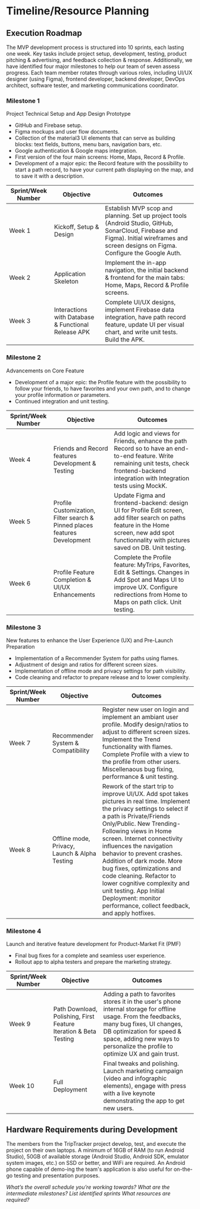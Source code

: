 # Timeline/Resource Planning


## Execution Roadmap

The MVP development process is structured into 10 sprints, each lasting one week. Key tasks include 
project setup, development, testing, product pitching & advertising, and 
feedback collection & response. Additionally, we have identified four major milestones to help our 
team of seven assess progress. Each team member rotates through various roles, including UI/UX 
designer (using Figma), frontend developer, backend developer, DevOps architect, software tester, 
and marketing communications coordinator.

### Milestone 1

Project Technical Setup and App Design Prototype

- GitHub and Firebase setup.
- Figma mockups and user flow documents.
- Collection of the material3 UI elements that can serve as building blocks: text fields, buttons, 
menu bars, navigation bars, etc.
- Google authentication & Google maps integration.
- First version of the four main screens: Home, Maps, Record & Profile.
- Development of a major epic: the Record feature with the possibility to start a path record, to 
have your current path displaying on the map, and to save it with a description.


| **Sprint/Week Number** | **Objective** | **Outcomes** |
| --- | --- | --- |
| Week 1 | Kickoff, Setup & Design | Establish MVP scop and planning. Set up project tools (Android Studio, GitHub, SonarCloud, Firebase and Figma). Initial wireframes and screen designs on Figma. Configure the Google Auth.  |
| Week 2 | Application Skeleton | Implement the in-app navigation, the initial backend & frontend for the main tabs: Home, Maps, Record & Profile screens. |
| Week 3 | Interactions with Database & Functional Release APK  | Complete UI/UX designs, implement Firebase data integration, have path record feature, update UI per visual chart, and write unit tests. Build the APK. |

### Milestone 2

Advancements on Core Feature

- Development of a major epic: the Profile feature with the possibility to follow your friends, to 
have favorites and your own path, and to change your profile information or parameters.
- Continued integration and unit testing.

| **Sprint/Week Number** | **Objective** | **Outcomes** |
| --- | --- | --- |
| Week 4 | Friends and Record features Development & Testing | Add logic and views for Friends, enhance the path Record so to have an end-to-end feature. Write remaining unit tests, check frontend-backend integration with Integration tests using MockK.  |
| Week 5 | Profile Customization, Filter search & Pinned places features Development | Update Figma and frontend-backend: design UI for Profile Edit screen, add filter search on paths feature in the Home screen, new add spot functionnality with pictures saved on DB. Unit testing.|
| Week 6 | Profile Feature Completion & UI/UX Enhancements | Complete the Profile feature: MyTrips, Favorites, Edit & Settings. Changes in Add Spot and Maps UI to improve UX. Configure redirections from Home to Maps on path click. Unit testing. |

### Milestone 3

New features to enhance the User Experience (UX) and Pre-Launch Preparation

- Implementation of a Recommender System for paths using flames.
- Adjustment of design and ratios for different screen sizes.
- Implementation of offline mode and privacy settings for path visibility.
- Code cleaning and refactor to prepare release and to lower complexity.

| **Sprint/Week Number** | **Objective** | **Outcomes** |
| --- | --- | --- |
| Week 7 | Recommender System & Compatibility | Register new user on login and implement an ambiant user profile. Modify design/ratios to adjust to different screen sizes. Implement the Trend functionality with flames. Complete Profile with a view to the profile from other users. Miscellenaous bug fixing, performance & unit testing. |
| Week 8 | Offline mode, Privacy, Launch & Alpha Testing | Rework of the start trip to improve UI/UX. Add spot takes pictures in real time. Implement the privacy settings to select if a path is Private/Friends Only/Public. New Trending-Following views in Home screen.  Internet connectivity influences the navigation behavior to prevent crashes. Addition of dark mode. More bug fixes, optimizations and code cleaning. Refactor to lower cognitive complexity and unit testing. App Initial Deployment: monitor performance, collect feedback, and apply hotfixes. |

### Milestone 4

Launch and iterative feature development for Product-Market Fit (PMF)

- Final bug fixes for a complete and seamless user experience.
- Rollout app to alpha testers and prepare the marketing strategy.

| **Sprint/Week Number** | **Objective** | **Outcomes** |
| --- | --- | --- |
| Week 9 | Path Download, Polishing, First Feature Iteration & Beta Testing | Adding a path to favorites stores it in the user's phone internal storage for offline usage. From the feedbacks, many bug fixes, UI changes, DB optimization for speed & space, adding new ways to personalize the profile to optimize UX and gain trust.  |
| Week 10 | Full Deployment | Final tweaks and polishing. Launch marketing campaign (video and infographic elements), engage with press with a live keynote demonstrating the app to get new users. |

## Hardware Requirements during Development
The members from the TripTracker project develop, test, and execute the project on their own laptops. 
A minimum of 16GB of RAM (to run Android Studio), 50GB of available storage (Android Studio, Android 
SDK, emulator system images, etc.) on SSD or better, and WiFi are required. An Android phone capable 
of demo-ing the team's application is also useful for on-the-go testing and presentation purposes.


*What’s the overall schedule you’re working towards?*
*What are the intermediate milestones?*
*List identified sprints*
*What resources are required?*

